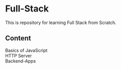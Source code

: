 # Full-Stack
This is repository for learning Full Stack from Scratch.

## Content
Basics of JavaScript\
HTTP Server\
Backend-Apps